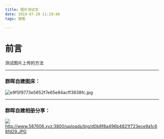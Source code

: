 ```yaml
---
title: 图片测试文
date: 2019-07-20 11:19:40
tags: 随笔

---
```


# 前言

测试图片上传的方法<!---more--->

------



### 群晖自建图床：

![e9f5f9773e5652f7e65e84acff3638fc.jpg](http://www.587606.xyz:18081/images/2020/03/11/e9f5f9773e5652f7e65e84acff3638fc.jpg)

------

### 群晖自建相册分享：

![](http://www.587606.xyz:3800/uploads/big/d0b8f8a496b4821f723ece9a1c68fd29.JPG)http://www.587606.xyz:3800/uploads/big/d0b8f8a496b4821f723ece9a1c68fd29.JPG
